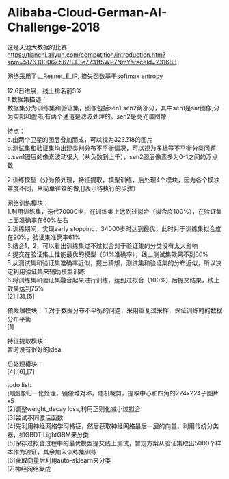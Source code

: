 # Alibaba-Cloud-German-AI-Challenge-2018

这是天池大数据的比赛<br/>
https://tianchi.aliyun.com/competition/introduction.htm?spm=5176.100067.5678.1.3e7731f5WP7NmY&raceId=231683<br/>

网络采用了L_Resnet_E_IR, 损失函数基于softmax entropy<br/>

12.6日进展，线上排名前5%<br/>
1.数据集描述：<br/>
数据集分为训练集和验证集，图像包括sen1,sen2两部分，其中sen1是sar图像,分为实部和虚部,有两个通道是滤波处理的。sen2是高光谱图像<br/>

特点：<br/>
a.由两个卫星的图层叠加而成，可以视为32*32*18的图片<br/>
b.测试集和验证集均出现类别分布不平衡情况，可以视为多标签不平衡分类问题<br/>
c.sen1图层的像素波动很大（从负数到上千），sen2图层像素多为0-1之间的浮点数<br/>

2.训练模型（分为预处理，特征提取，模型训练，后处理4个模块，因为各个模块难度不同，从简单往难的做,[]表示待执行的步骤）<br/>

网络训练模块：<br/>
1.利用训练集，迭代70000步，在训练集上达到过拟合（拟合度100%），在验证集上面准确率在60%左右<br/>
2.训练期间，实现early stopping，34000步时达到最优，此时对于训练集拟合度在90%，验证集准确率61%<br/>
3.结合1，2，可以看出训练集过不过拟合对于验证集的分类没有太大影响<br/>
4.提交在验证集上性能最优的模型（61%准确率），线上测试集效果不到60%<br/>
5.从测试集和验证集准确率近似，提出猜想，测试集和验证集的分布近似，所以决定利用验证集来辅助模型训练<br/>
6.将训练集和验证集融合起来进行训练，达到过拟合（100%）后提交结果，线上效果达到75%<br/>
[2],[3],[5]<br/>

预处理模块：
1.对于数据分布不平衡的问题，采用重复过采样，保证训练时的数据分布平衡<br/>
[1]<br/>

特征提取模块：<br/>
暂时没有很好的idea<br/>

后处理模块：<br/>
[4],[6],[7]<br/>

todo list:<br/>
[1]图像归一化处理，镜像堆对称，随机裁剪，提取中心和四角的224x224子图片x5<br/>
[2]调整weight_decay loss,利用正则化减小过拟合<br/>
[3]尝试不同激活函数<br/>
[4]先利用神经网络学习特征，然后获取神经网络最后一层的向量，利用传统分类器，如GBDT,LightGBM来分类<br/>
[5]保存过拟合过程中的最优模型提交线上测试，暂定方案从验证集取出5000个样本作为验证，其余加入训练集训练<br/>
[6]获取向量后利用auto-sklearn来分类<br/>
[7]神经网络集成<br/>

